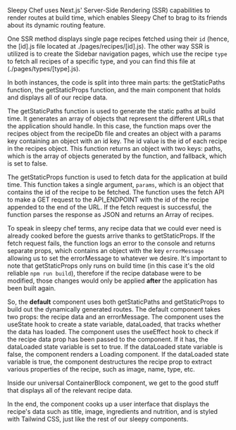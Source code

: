 Sleepy Chef uses Next.js' Server-Side Rendering (SSR) capabilities to render routes at build time, which enables Sleepy Chef to brag to its friends about its dynamic routing feature.

One SSR method displays single page recipes fetched using their `id` (hence, the [id].js file located at ./pages/recipes/[id].js). The other way SSR is utilized is to create the Sidebar navigation pages, which use the recipe `type` to fetch all recipes of a specific type, and you can find this file at (./pages/types/[type].js).

In both instances, the code is split into three main parts: the getStaticPaths function, the getStaticProps function, and the main component that holds and displays all of our recipe data.

The getStaticPaths function is used to generate the static paths at build time. It generates an array of objects that represent the different URLs that the application should handle. In this case, the function maps over the recipes object from the recipeDb file and creates an object with a params key containing an object with an id key. The id value is the id of each recipe in the recipes object. This function returns an object with two keys: paths, which is the array of objects generated by the function, and fallback, which is set to false.

The getStaticProps function is used to fetch data for the application at build time. This function takes a single argument, `params`, which is an object that contains the id of the recipe to be fetched. The function uses the fetch API to make a GET request to the API_ENDPOINT with the id of the recipe appended to the end of the URL. If the fetch request is successful, the function parses the response as JSON and returns an Array of recipes. 

To speak in sleepy chef terms, any recipe data that we could ever need is already cooked before the guests arrive thanks to getStaticProps. If the fetch request fails, the function logs an error to the console and returns separate props, which contains an object with the key `errorMessage` allowing us to set the errorMessage to whatever we desire. It's important to note that getStaticProps only runs on build time (in this case it's the old reliable `npm run build`), therefore if the recipe database were to be modified, those changes would only be applied __after__ the application has been built again.

So, the __default__ component uses both getStaticPaths and getStaticProps to build out the dynamically generated routes. The default component takes two props: the recipe data and an errorMessage. The component uses the useState hook to create a state variable, dataLoaded, that tracks whether the data has loaded. The component uses the useEffect hook to check if the recipe data prop has been passed to the component. If it has, the dataLoaded state variable is set to true. If the dataLoaded state variable is false, the component renders a Loading component. If the dataLoaded state variable is true, the component destructures the recipe prop to extract various properties of the recipe, such as image, name, type, etc.

Inside our universal ContainerBlock component, we get to the good stuff that displays all of the relevant recipe data.

In the end, the component cooks up a user interface that displays the recipe's data such as title, image, ingredients and nutrition, and is styled with Tailwind CSS, just like the rest of our sleepy components.